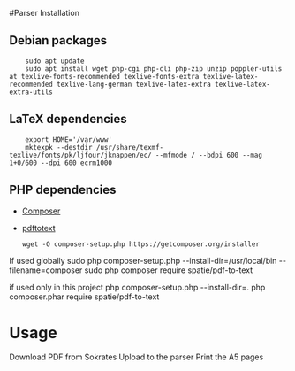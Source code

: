#Parser Installation
## Debian packages
        sudo apt update
        sudo apt install wget php-cgi php-cli php-zip unzip poppler-utils at texlive-fonts-recommended texlive-fonts-extra texlive-latex-recommended texlive-lang-german texlive-latex-extra texlive-latex-extra-utils 
## LaTeX dependencies
		export HOME='/var/www'
		mktexpk --destdir /usr/share/texmf-texlive/fonts/pk/ljfour/jknappen/ec/ --mfmode / --bdpi 600 --mag 1+0/600 --dpi 600 ecrm1000
	

## PHP dependencies
  - [Composer](https://getcomposer.org/) 
  - [pdftotext](https://github.com/spatie/pdf-to-text)
 
        wget -O composer-setup.php https://getcomposer.org/installer
        
If used globally 
        sudo php composer-setup.php --install-dir=/usr/local/bin --filename=composer
        sudo php composer require spatie/pdf-to-text
        
if used only in this project
        php composer-setup.php --install-dir=.
        php composer.phar require spatie/pdf-to-text
        

# Usage
Download PDF from Sokrates
Upload to the parser
Print the A5 pages